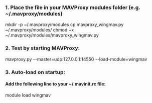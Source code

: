 
### 1.	Place the file in your MAVProxy modules folder (e.g. ~/.mavproxy/modules)
mkdir -p ~/.mavproxy/modules
cp mavproxy_wingmav.py ~/.mavproxy/modules/
chmod +x ~/.mavproxy/modules/mavproxy_wingmav.py

### 2.	Test by starting MAVProxy:
  mavproxy.py --master=udp:127.0.0.1:14550 --load-module=wingmav

### 3.	Auto-load on startup:
#### Add the following line to your ~/.mavinit.rc file:

module load wingmav
